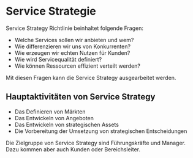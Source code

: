 # Service Strategie

Service Strategy Richtlinie beinhaltet folgende Fragen:

- Welche Services sollen wir anbieten und wem?
- Wie differenzieren wir uns von Konkurrenten?
- Wie erzeugen wir echten Nutzen für Kunden?
- Wie wird Servicequalität definiert?
- Wie können Ressourcen effizient verteilt werden?

Mit diesen Fragen kann die Service Strategy ausgearbeitet werden.

## Hauptaktivitäten von Service Strategy

- Das Definieren von Märkten 
- Das Entwickeln von Angeboten
- Das Entwickeln von strategischen Assets
- Die Vorbereitung der Umsetzung von strategischen Entscheidungen

Die Zielgruppe von Service Strategy sind Führungskräfte und Manager. Dazu kommen aber auch Kunden oder Bereichsleiter.
